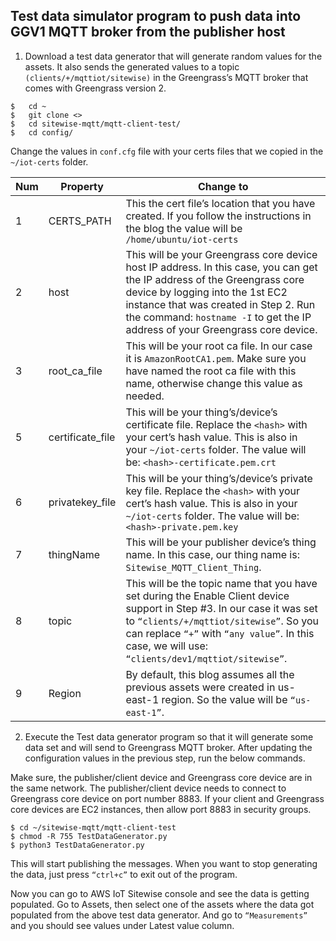 ## Test data simulator program to push data into GGV1 MQTT broker from the publisher host
1)	Download a test data generator that will generate random values for the assets. It also sends the generated values to a topic `(clients/+/mqttiot/sitewise)` in the Greengrass’s MQTT broker that comes with Greengrass version 2.
```
$	cd ~
$	git clone <>
$	cd sitewise-mqtt/mqtt-client-test/
$	cd config/
```
Change the values in `conf.cfg` file with your certs files that we copied in the `~/iot-certs` folder.

| Num | Property | Change to | 
| --- | --- |  --- |
| 1	| CERTS_PATH | This the cert file’s location that you have created. If you follow the instructions in the blog the value will be `/home/ubuntu/iot-certs` | 
| 2	| host | This will be your Greengrass core device host IP address. In this case, you can get the IP address of the Greengrass core device by logging into the 1st EC2 instance that was created in Step 2. Run the command: `hostname -I` to get the IP address of your Greengrass core device. | 
| 3	| root_ca_file | This will be your root ca file. In our case it is `AmazonRootCA1.pem`. Make sure you have named the root ca file with this name, otherwise change this value as needed. | 
| 5	| certificate_file | This will be your thing’s/device’s certificate file. Replace the `<hash>` with your cert’s hash value. This is also in your `~/iot-certs` folder. The value will be: `<hash>-certificate.pem.crt` | 
| 6	| privatekey_file |	This will be your thing’s/device’s private key file. Replace the `<hash>` with your cert’s hash value. This is also in your `~/iot-certs` folder. The value will be: `<hash>-private.pem.key` | 
| 7	| thingName | This will be your publisher device’s thing name. In this case, our thing name is: `Sitewise_MQTT_Client_Thing`. | 
| 8	| topic	| This will be the topic name that you have set during the Enable Client device support in Step #3. In our case it was set to `“clients/+/mqttiot/sitewise”`. So you can replace `“+”` with `“any value”`. In this case, we will use: `“clients/dev1/mqttiot/sitewise”`. | 
| 9	| Region | By default, this blog assumes all the previous assets were created in us-east-1 region. So the value will be `“us-east-1”`. | 

2)	Execute the Test data generator program so that it will generate some data set and will send to Greengrass MQTT broker.
After updating the configuration values in the previous step, run the below commands.

Make sure, the publisher/client device and Greengrass core device are in the same network. The publisher/client device needs to connect to Greengrass core device on port number 8883. If your client and Greengrass core devices are EC2 instances, then allow port 8883 in security groups. 

```
$ cd ~/sitewise-mqtt/mqtt-client-test
$ chmod -R 755 TestDataGenerator.py
$ python3 TestDataGenerator.py
```

This will start publishing the messages. When you want to stop generating the data, just press `“ctrl+c”` to exit out of the program.

Now you can go to AWS IoT Sitewise console and see the data is getting populated. Go to Assets, then select one of the assets where the data got populated from the above test data generator. And go to `“Measurements”` and you should see values under Latest value column.

